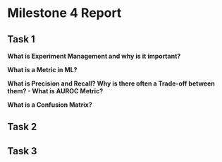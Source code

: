 # Milestone 4 Report

## Task 1

**What is Experiment Management and why is it important?**

**What is a Metric in ML?**

**What is Precision and Recall? Why is there often a Trade-off between them? - What is AUROC Metric?**

**What is a Confusion Matrix?**

## Task 2

## Task 3
